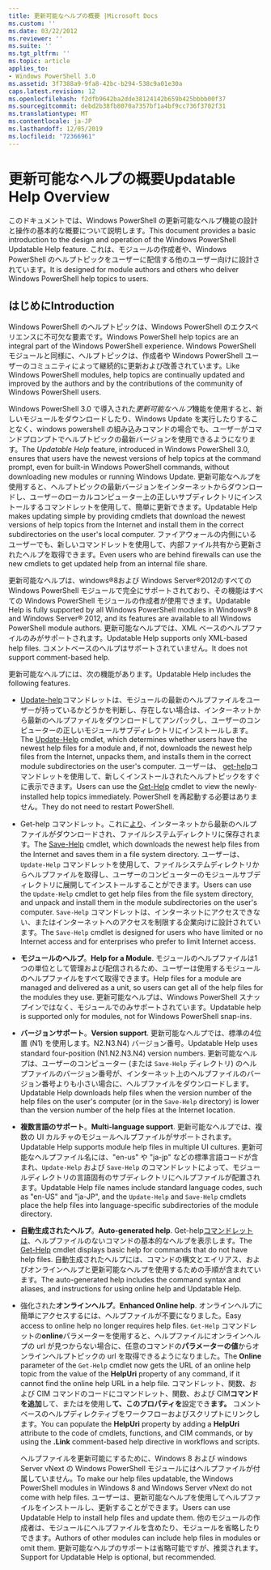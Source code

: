 ```yaml
---
title: 更新可能なヘルプの概要 |Microsoft Docs
ms.custom: ''
ms.date: 03/22/2012
ms.reviewer: ''
ms.suite: ''
ms.tgt_pltfrm: ''
ms.topic: article
applies_to:
- Windows PowerShell 3.0
ms.assetid: 3f7388a9-9fa8-42bc-b294-538c9a01e30a
caps.latest.revision: 12
ms.openlocfilehash: f2dfb9642ba2dde38124142b659b425bbbb00f37
ms.sourcegitcommit: debd2b38fb8070a7357bf1a4bf9cc736f3702f31
ms.translationtype: MT
ms.contentlocale: ja-JP
ms.lasthandoff: 12/05/2019
ms.locfileid: "72366961"
---
```

# <a name="updatable-help-overview"></a><span data-ttu-id="a7f91-102">更新可能なヘルプの概要</span><span class="sxs-lookup"><span data-stu-id="a7f91-102">Updatable Help Overview</span></span>

<span data-ttu-id="a7f91-103">このドキュメントでは、Windows PowerShell の更新可能なヘルプ機能の設計と操作の基本的な概要について説明します。</span><span class="sxs-lookup"><span data-stu-id="a7f91-103">This document provides a basic introduction to the design and operation of the Windows PowerShell Updatable Help feature.</span></span> <span data-ttu-id="a7f91-104">これは、モジュールの作成者や、Windows PowerShell のヘルプトピックをユーザーに配信する他のユーザー向けに設計されています。</span><span class="sxs-lookup"><span data-stu-id="a7f91-104">It is designed for module authors and others who deliver Windows PowerShell help topics to users.</span></span>

## <a name="introduction"></a><span data-ttu-id="a7f91-105">はじめに</span><span class="sxs-lookup"><span data-stu-id="a7f91-105">Introduction</span></span>

<span data-ttu-id="a7f91-106">Windows PowerShell のヘルプトピックは、Windows PowerShell のエクスペリエンスに不可欠な要素です。</span><span class="sxs-lookup"><span data-stu-id="a7f91-106">Windows PowerShell help topics are an integral part of the Windows PowerShell experience.</span></span> <span data-ttu-id="a7f91-107">Windows PowerShell モジュールと同様に、ヘルプトピックは、作成者や Windows PowerShell ユーザーのコミュニティによって継続的に更新および改善されています。</span><span class="sxs-lookup"><span data-stu-id="a7f91-107">Like Windows PowerShell modules, help topics are continually updated and improved by the authors and by the contributions of the community of Windows PowerShell users.</span></span>

<span data-ttu-id="a7f91-108">Windows PowerShell 3.0 で導入された*更新可能なヘルプ*機能を使用すると、新しいモジュールをダウンロードしたり、Windows Update を実行したりすることなく、windows powershell の組み込みコマンドの場合でも、ユーザーがコマンドプロンプトでヘルプトピックの最新バージョンを使用できるようになります。</span><span class="sxs-lookup"><span data-stu-id="a7f91-108">The *Updatable Help* feature, introduced in Windows PowerShell 3.0, ensures that users have the newest versions of help topics at the command prompt, even for built-in Windows PowerShell commands, without downloading new modules or running Windows Update.</span></span> <span data-ttu-id="a7f91-109">更新可能なヘルプを使用すると、ヘルプトピックの最新バージョンをインターネットからダウンロードし、ユーザーのローカルコンピューター上の正しいサブディレクトリにインストールするコマンドレットを使用して、簡単に更新できます。</span><span class="sxs-lookup"><span data-stu-id="a7f91-109">Updatable Help makes updating simple by providing cmdlets that download the newest versions of help topics from the Internet and install them in the correct subdirectories on the user's local computer.</span></span> <span data-ttu-id="a7f91-110">ファイアウォールの内側にいるユーザーでも、新しいコマンドレットを使用して、内部ファイル共有から更新されたヘルプを取得できます。</span><span class="sxs-lookup"><span data-stu-id="a7f91-110">Even users who are behind firewalls can use the new cmdlets to get updated help from an internal file share.</span></span>

<span data-ttu-id="a7f91-111">更新可能なヘルプは、windows®8および Windows Server®2012のすべての Windows PowerShell モジュールで完全にサポートされており、その機能はすべての Windows PowerShell モジュールの作成者が使用できます。</span><span class="sxs-lookup"><span data-stu-id="a7f91-111">Updatable Help is fully supported by all Windows PowerShell modules in Windows® 8 and Windows Server® 2012, and its features are available to all Windows PowerShell module authors.</span></span> <span data-ttu-id="a7f91-112">更新可能なヘルプでは、XML ベースのヘルプファイルのみがサポートされます。</span><span class="sxs-lookup"><span data-stu-id="a7f91-112">Updatable Help supports only XML-based help files.</span></span> <span data-ttu-id="a7f91-113">コメントベースのヘルプはサポートされていません。</span><span class="sxs-lookup"><span data-stu-id="a7f91-113">It does not support comment-based help.</span></span>

<span data-ttu-id="a7f91-114">更新可能なヘルプには、次の機能があります。</span><span class="sxs-lookup"><span data-stu-id="a7f91-114">Updatable Help includes the following features.</span></span>

- <span data-ttu-id="a7f91-115">[Update-help](/powershell/module/Microsoft.PowerShell.Core/Update-Help)コマンドレットは、モジュールの最新のヘルプファイルをユーザーが持っているかどうかを判断し、存在しない場合は、インターネットから最新のヘルプファイルをダウンロードしてアンパックし、ユーザーのコンピューターの正しいモジュールサブディレクトリにインストールします。</span><span class="sxs-lookup"><span data-stu-id="a7f91-115">The [Update-Help](/powershell/module/Microsoft.PowerShell.Core/Update-Help) cmdlet, which determines whether users have the newest help files for a module and, if not, downloads the newest help files from the Internet, unpacks them, and installs them in the correct module subdirectories on the user's computer.</span></span>
  <span data-ttu-id="a7f91-116">ユーザーは、 [get-help](/powershell/module/Microsoft.PowerShell.Core/Get-Help)コマンドレットを使用して、新しくインストールされたヘルプトピックをすぐに表示できます。</span><span class="sxs-lookup"><span data-stu-id="a7f91-116">Users can use the [Get-Help](/powershell/module/Microsoft.PowerShell.Core/Get-Help) cmdlet to view the newly-installed help topics immediately.</span></span>
  <span data-ttu-id="a7f91-117">PowerShell を再起動する必要はありません。</span><span class="sxs-lookup"><span data-stu-id="a7f91-117">They do not need to restart PowerShell.</span></span>

- <span data-ttu-id="a7f91-118">Get-help コマンドレット。これに[より](/powershell/module/Microsoft.PowerShell.Core/Save-Help)、インターネットから最新のヘルプファイルがダウンロードされ、ファイルシステムディレクトリに保存されます。</span><span class="sxs-lookup"><span data-stu-id="a7f91-118">The [Save-Help](/powershell/module/Microsoft.PowerShell.Core/Save-Help) cmdlet, which downloads the newest help files from the Internet and saves them in a file system directory.</span></span> <span data-ttu-id="a7f91-119">ユーザーは、`Update-Help` コマンドレットを使用して、ファイルシステムディレクトリからヘルプファイルを取得し、ユーザーのコンピューターのモジュールサブディレクトリに展開してインストールすることができます。</span><span class="sxs-lookup"><span data-stu-id="a7f91-119">Users can use the `Update-Help` cmdlet to get help files from the file system directory, and unpack and install them in the module subdirectories on the user's computer.</span></span> <span data-ttu-id="a7f91-120">`Save-Help` コマンドレットは、インターネットにアクセスできない、またはインターネットへのアクセスを制限する企業向けに設計されています。</span><span class="sxs-lookup"><span data-stu-id="a7f91-120">The `Save-Help` cmdlet is designed for users who have limited or no Internet access and for enterprises who prefer to limit Internet access.</span></span>

- <span data-ttu-id="a7f91-121">**モジュールのヘルプ**。</span><span class="sxs-lookup"><span data-stu-id="a7f91-121">**Help for a Module**.</span></span> <span data-ttu-id="a7f91-122">モジュールのヘルプファイルは1つの単位として管理および配信されるため、ユーザーは使用するモジュールのヘルプファイルをすべて取得できます。</span><span class="sxs-lookup"><span data-stu-id="a7f91-122">Help files for a module are managed and delivered as a unit, so users can get all of the help files for the modules they use.</span></span> <span data-ttu-id="a7f91-123">更新可能なヘルプは、Windows PowerShell スナップインではなく、モジュールでのみサポートされています。</span><span class="sxs-lookup"><span data-stu-id="a7f91-123">Updatable help is supported only for modules, not for Windows PowerShell snap-ins.</span></span>

- <span data-ttu-id="a7f91-124">**バージョンサポート**。</span><span class="sxs-lookup"><span data-stu-id="a7f91-124">**Version support**.</span></span> <span data-ttu-id="a7f91-125">更新可能なヘルプでは、標準の4位置 (N1) を使用します。N2.N3.N4) バージョン番号。</span><span class="sxs-lookup"><span data-stu-id="a7f91-125">Updatable Help uses standard four-position (N1.N2.N3.N4) version numbers.</span></span> <span data-ttu-id="a7f91-126">更新可能なヘルプは、ユーザーのコンピューター (または `Save-Help` ディレクトリ) のヘルプファイルのバージョン番号が、インターネット上のヘルプファイルのバージョン番号よりも小さい場合に、ヘルプファイルをダウンロードします。</span><span class="sxs-lookup"><span data-stu-id="a7f91-126">Updatable Help downloads help files when the version number of the help files on the user's computer (or in the `Save-Help` directory) is lower than the version number of the  help files at the Internet location.</span></span>

- <span data-ttu-id="a7f91-127">**複数言語のサポート**。</span><span class="sxs-lookup"><span data-stu-id="a7f91-127">**Multi-language support**.</span></span> <span data-ttu-id="a7f91-128">更新可能なヘルプでは、複数の UI カルチャのモジュールヘルプファイルがサポートされます。</span><span class="sxs-lookup"><span data-stu-id="a7f91-128">Updatable Help supports module help files in multiple UI cultures.</span></span> <span data-ttu-id="a7f91-129">更新可能なヘルプファイル名には、"en-us" や "ja-jp" などの標準言語コードが含まれ、`Update-Help` および `Save-Help` のコマンドレットによって、モジュールディレクトリの言語固有のサブディレクトリにヘルプファイルが配置されます。</span><span class="sxs-lookup"><span data-stu-id="a7f91-129">Updatable Help file names include standard language codes, such as "en-US" and "ja-JP", and the `Update-Help` and `Save-Help` cmdlets place the help files into language-specific subdirectories of the module directory.</span></span>

- <span data-ttu-id="a7f91-130">**自動生成されたヘルプ**。</span><span class="sxs-lookup"><span data-stu-id="a7f91-130">**Auto-generated help**.</span></span> <span data-ttu-id="a7f91-131">Get-help[コマンドレットは](/powershell/module/Microsoft.PowerShell.Core/Get-Help)、ヘルプファイルのないコマンドの基本的なヘルプを表示します。</span><span class="sxs-lookup"><span data-stu-id="a7f91-131">The [Get-Help](/powershell/module/Microsoft.PowerShell.Core/Get-Help) cmdlet displays basic help for commands that do not have help files.</span></span> <span data-ttu-id="a7f91-132">自動生成されたヘルプには、コマンドの構文とエイリアス、およびオンラインヘルプと更新可能なヘルプを使用するための手順が含まれています。</span><span class="sxs-lookup"><span data-stu-id="a7f91-132">The auto-generated help includes the command syntax and aliases, and instructions for using online help and Updatable Help.</span></span>

- <span data-ttu-id="a7f91-133">強化された**オンラインヘルプ**。</span><span class="sxs-lookup"><span data-stu-id="a7f91-133">**Enhanced Online help**.</span></span> <span data-ttu-id="a7f91-134">オンラインヘルプに簡単にアクセスするには、ヘルプファイルが不要になりました。</span><span class="sxs-lookup"><span data-stu-id="a7f91-134">Easy access to online help no longer requires help files.</span></span> <span data-ttu-id="a7f91-135">`Get-Help` コマンドレットの**online**パラメーターを使用すると、ヘルプファイルにオンラインヘルプの url が見つからない場合に、任意のコマンドの**パラメーターの値**からオンラインヘルプトピックの url を取得できるようになりました。</span><span class="sxs-lookup"><span data-stu-id="a7f91-135">The **Online** parameter of the `Get-Help` cmdlet now gets the URL of an online help topic from the value of the **HelpUri** property of any command, if it cannot find the online help URL in a help file.</span></span> <span data-ttu-id="a7f91-136">コマンドレット、関数、および CIM コマンドのコードにコマンドレット、関数、および CIM**コマンドを追加**して、またはを使用し**て、このプロパティを**設定でき**ます。** コメントベースのヘルプディレクティブをワークフローおよびスクリプトにリンクします。</span><span class="sxs-lookup"><span data-stu-id="a7f91-136">You can populate the **HelpUri** property by adding a **HelpUri** attribute to the code of cmdlets, functions, and CIM commands, or by using the **.Link** comment-based help directive in workflows and scripts.</span></span>

  <span data-ttu-id="a7f91-137">ヘルプファイルを更新可能にするために、Windows 8 および windows Server vNext の Windows PowerShell モジュールにはヘルプファイルが付属していません。</span><span class="sxs-lookup"><span data-stu-id="a7f91-137">To make our help files updatable, the Windows PowerShell modules in Windows 8 and Windows Server vNext do not come with help files.</span></span> <span data-ttu-id="a7f91-138">ユーザーは、更新可能なヘルプを使用してヘルプファイルをインストールし、更新することができます。</span><span class="sxs-lookup"><span data-stu-id="a7f91-138">Users can use Updatable Help to install help files and update them.</span></span> <span data-ttu-id="a7f91-139">他のモジュールの作成者は、モジュールにヘルプファイルを含めたり、モジュールを省略したりできます。</span><span class="sxs-lookup"><span data-stu-id="a7f91-139">Authors of other modules can include help files in modules or omit them.</span></span> <span data-ttu-id="a7f91-140">更新可能なヘルプのサポートは省略可能ですが、推奨されます。</span><span class="sxs-lookup"><span data-stu-id="a7f91-140">Support for Updatable Help is optional, but recommended.</span></span>
